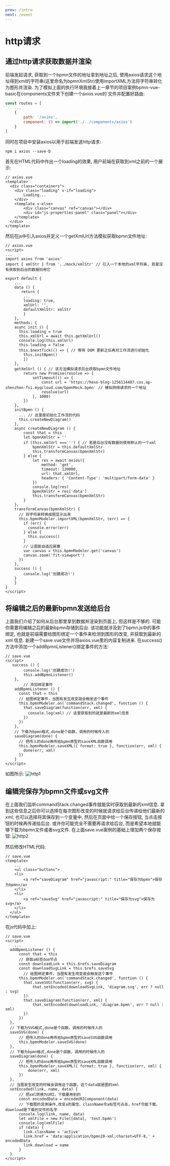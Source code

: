 ```yaml
---
prev: /intro
next: /event
---
```


# http请求

## 通过http请求获取数据并渲染

前端发起请求, 获取到一个bpmn文件的地址拿到地址之后, 使用axios请求这个地址得到xml的字符串(这里命名为bpmnXmlStr)使用importXML方法将字符串转化为图形并渲染.
为了模拟上面的执行环境我接着上一章节的项目案例bpmn-vue-basic在components文件夹下创建一个axios.vue的 文件并配置好路由:
```js
const routes = [
	...
	{
		path: '/axios',
		component: () => import('./../components/axios')
	}
]
```

同时在项目中安装axios以用于前端发送http请求:
```
npm i axios --save-D
```
首先在HTML代码中作出一个loading的效果, 用户前端在获取到xml之前的一个展示:
```vue
// axios.vue
<template>
  <div class="containers">
    <div class="loading" v-if="loading">
        Loading...
    </div>
    <template v-else>
        <div class="canvas" ref="canvas"></div>
        <div id="js-properties-panel" class="panel"></div>
    </template>
  </div>
</template>
```
然后在js中引入axios并定义一个getXmlUrl方法模拟获取bpmn文件地址:
```vue
// axios.vue
<script>
...
import axios from 'axios'
import { xmlStr } from '../mock/xmlStr' // 引入一个本地的xml字符串, 若是没有获取到后台的数据则用它

export default {
	...
	data () {
	   return {
		...
		loading: true,
        xmlUrl: '',
        defaultXmlStr: xmlStr
		}
	},
	methods: {
  	async init () {
      this.loading = true
      this.xmlUrl = await this.getXmlUrl()
      console.log(this.xmlUrl)
      this.loading = false
      this.$nextTick(() => { // 等待 DOM 更新之后再对工作流进行初始化
      	this.initBpmn()
    	})
    },
    getXmlUrl () { // 该方法模拟请求后台获取bpmn文件地址
        return new Promise(resolve => {
            setTimeout(() => {
                const url = 'https://hexo-blog-1256114407.cos.ap-shenzhen-fsi.myqcloud.com/bpmnMock.bpmn' // 模拟网络请求的一个地址
                resolve(url)
            }, 1000)
        })
    },
    initBpmn () {
      ... // 这里是初始化工作流的代码
      this.createNewDiagram()
    },
    async createNewDiagram () {
        const that = this
        let bpmnXmlStr = ''
        if (this.xmlUrl === '') { // 若是后台没有数据则使用默认的一个xml
            bpmnXmlStr = this.defaultXmlStr
            this.transformCanvas(bpmnXmlStr)
        } else {
            let res = await axios({
                method: 'get',
                timeout: 120000,
                url: that.xmlUrl,
                headers: { 'Content-Type': 'multipart/form-data' }
            })
            console.log(res)
            bpmnXmlStr = res['data']
            this.transformCanvas(bpmnXmlStr)
        }
    },
    transformCanvas(bpmnXmlStr) {
      // 将字符串转换成图显示出来
      this.bpmnModeler.importXML(bpmnXmlStr, (err) => {
        if (err) {
          console.error(err)
        } else {
          this.success()
        }
        // 让图能自适应屏幕
        var canvas = this.bpmnModeler.get('canvas')
        canvas.zoom('fit-viewport')
      })
    },
    success () {
        console.log('创建成功!')
    }
    }
}
</script>
```

## 将编辑之后的最新bpmn发送给后台
上面我们介绍了如何从后台那里拿到数据并渲染到页面上, 但这样是不够的.
可能你需要将编辑之后的最新bpmn存储到后台.
该功能就涉及到了bpmn.js中的事件绑定, 也就是前端需要给图形绑定一个事件来检测到图形的改变, 并获取到最新的xml 信息.
新建一个save.vue文件并将axios.vue里的内容复制进来.
在success()方法中添加一个addBpmnListener()绑定事件的方法:
```vue
// save.vue
<script>
   success () {
    	console.log('创建成功!')
    	this.addBpmnListener()
  	},
		// 添加绑定事件
    addBpmnListener () {
      const that = this
      // 给图绑定事件，当图有发生改变就会触发这个事件
      this.bpmnModeler.on('commandStack.changed', function () {
        that.saveDiagram(function(err, xml) {
          console.log(xml) // 这里获取到的就是最新的xml信息
        })
      })
    },
    // 下载为bpmn格式,done是个函数，调用的时候传入的
    saveDiagram(done) {
      // 把传入的done再传给bpmn原型的saveXML函数调用
      this.bpmnModeler.saveXML({ format: true }, function(err, xml) {
        done(err, xml)
      })
    }
</script>
```

如图所示:
![http1](/http1.png)

## 编辑完保存为bpmn文件或svg文件
在上面我们监听commandStack.changed事件就能实时获取到最新的xml信息.
拿到这些信息之后你可以选择在每次图形改变的时候就请求给后台传递给他们最新的xml;
也可以选择将其保存到一个变量中, 然后在页面中给一个保存按钮, 当点击按钮的时候再传递给后台.
或许你可能完全不需要再请求给后台, 而是希望本地就能够下载为bpmn文件或者svg文件.
在上面save.vue案例的基础上增加两个保存按钮:
![http2](/http2.png)

然后修改HTML代码:
```vue
// save.vue
<template>
	...
	<ul class="buttons">
    <li>
    	<a ref="saveDiagram" href="javascript:" title="保存为bpmn">保存为bpmn</a>
    </li>
    <li>
    	<a ref="saveSvg" href="javascript:" title="保存为svg">保存为svg</a>
    </li>
  </ul>
</template>
```
在js代码中加上:
```vue
// save.vue
<script>
	...
  addBpmnListener () {
      const that = this
      // 获取a标签dom节点
      const downloadLink = this.$refs.saveDiagram
      const downloadSvgLink = this.$refs.saveSvg
        // 给图绑定事件，当图有发生改变就会触发这个事件
      this.bpmnModeler.on('commandStack.changed', function () {
        that.saveSVG(function(err, svg) {
            that.setEncoded(downloadSvgLink, 'diagram.svg', err ? null : svg)
        })
        that.saveDiagram(function(err, xml) {
            that.setEncoded(downloadLink, 'diagram.bpmn', err ? null : xml)
        })
      })
  },
  // 下载为SVG格式,done是个函数，调用的时候传入的
  saveSVG(done) {
      // 把传入的done再传给bpmn原型的saveSVG函数调用
      this.bpmnModeler.saveSVG(done)
  },
  // 下载为bpmn格式,done是个函数，调用的时候传入的
  saveDiagram(done) {
      // 把传入的done再传给bpmn原型的saveXML函数调用
      this.bpmnModeler.saveXML({ format: true }, function(err, xml) {
          done(err, xml)
      })
  },
  // 当图发生改变的时候会调用这个函数，这个data就是图的xml
  setEncoded(link, name, data) {
      // 把xml转换为URI，下载要用到的
      const encodedData = encodeURIComponent(data)
      // 下载图的具体操作,改变a的属性，className令a标签可点击，href令能下载，download是下载的文件的名字
      console.log(link, name, data)
      let xmlFile = new File([data], 'test.bpmn')
      console.log(xmlFile)
      if (data) {
        link.className = 'active'
        link.href = 'data:application/bpmn20-xml;charset=UTF-8,' + encodedData
        link.download = name
      }
  }
</script>
```
